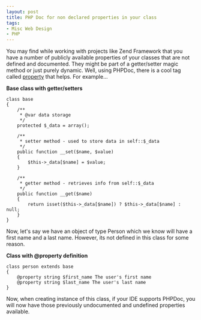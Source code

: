 ```yaml
---
layout: post
title: PHP Doc for non declared properties in your class
tags:
- Misc Web Design
- PHP
---
```


You may find while working with projects like Zend Framework that you have a number of publicly available properties of your classes that are not defined and documented.  They might be part of a getter/setter magic method or just purely dynamic.  Well, using PHPDoc, there is a cool tag called [property](http://manual.phpdoc.org/HTMLSmartyConverter/PHP/phpDocumentor/tutorial_tags.property.pkg.html) that helps.  For example...

**Base class with getter/setters**

```php?start_inline=1
class base
{
    /**
     * @var data storage
     */
    protected $_data = array();
    
    /**
     * setter method - used to store data in self::$_data
     */
    public function __set($name, $value)
    { 
        $this->_data[$name] = $value;
    }
    
    /**
     * getter method - retrieves info from self::$_data
     */
    public function __get($name)
    {
        return isset($this->_data[$name]) ? $this->_data[$name] : null;
    }
}
```

Now, let's say we have an object of type Person which we know will have a first name and a last name.  However, its not defined in this class for some reason.

**Class with @property definition**

```php?start_inline=1
class person extends base
{
    @property string $first_name The user's first name
    @property string $last_name The user's last name
}
```

Now, when creating instance of this class, if your IDE supports PHPDoc, you will now have those previously undocumented and undefined properties available.
